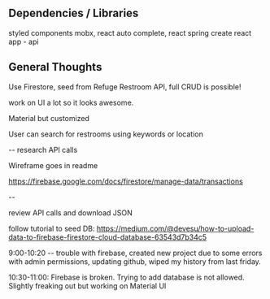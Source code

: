 ## Dependencies / Libraries

styled components
mobx, react auto complete, react spring
create react app - api

## General Thoughts

Use Firestore, seed from Refuge Restroom API, full CRUD is possible!

work on UI a lot so it looks awesome.

Material but customized

User can search for restrooms using keywords or location

-- research API calls

Wireframe goes in readme

https://firebase.google.com/docs/firestore/manage-data/transactions

--

<!-- The core Firebase JS SDK is always required and must be listed first -->
<script src="/__/firebase/7.21.1/firebase-app.js"></script>

<!-- TODO: Add SDKs for Firebase products that you want to use
     https://firebase.google.com/docs/web/setup#available-libraries -->
<script src="/__/firebase/7.21.1/firebase-analytics.js"></script>

<!-- Initialize Firebase -->
<script src="/__/firebase/init.js"></script>

review API calls and download JSON

follow tutorial to seed DB: https://medium.com/@devesu/how-to-upload-data-to-firebase-firestore-cloud-database-63543d7b34c5

9:00-10:20 -- trouble with firebase, created new project due to some errors with admin permissions, updating github, wiped my history from last friday.

10:30-11:00: Firebase is broken. Trying to add database is not allowed. Slightly freaking out but working on Material UI
